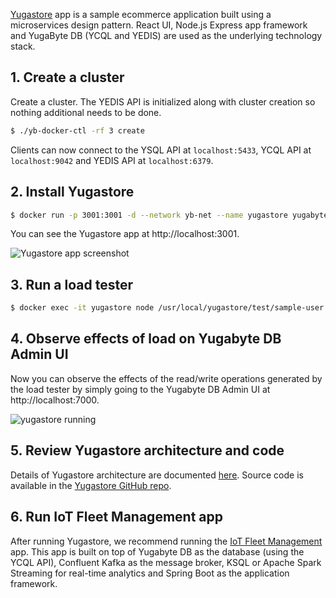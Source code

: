 [Yugastore](https://github.com/yugabyte/yugastore) app is a sample ecommerce application built using a microservices design pattern. React UI, Node.js Express app framework and YugaByte DB (YCQL and YEDIS) are used as the underlying technology stack.

## 1. Create a cluster

Create a cluster. The YEDIS API is initialized along with cluster creation so nothing additional needs to be done.

```sh
$ ./yb-docker-ctl -rf 3 create
```

Clients can now connect to the YSQL API at `localhost:5433`, YCQL API at `localhost:9042` and YEDIS API at  `localhost:6379`.

## 2. Install Yugastore

```sh
$ docker run -p 3001:3001 -d --network yb-net --name yugastore yugabytedb/yugastore
```

You can see the Yugastore app at http://localhost:3001.

![Yugastore app screenshot](/images/develop/realworld-apps/ecommerce-app/yugastore-app-screenshots.png)

## 3. Run a load tester

```sh
$ docker exec -it yugastore node /usr/local/yugastore/test/sample-user.js
```

## 4. Observe effects of load on Yugabyte DB Admin UI

Now you can observe the effects of the read/write operations generated by the load tester by simply going to the Yugabyte DB Admin UI at http://localhost:7000.

![yugastore running](/images/quick_start/docker-yugastore-running.png)

## 5. Review Yugastore architecture and code

Details of Yugastore architecture are documented [here](../../develop/realworld-apps/ecommerce-app/). Source code is available in the [Yugastore GitHub repo](https://github.com/yugabyte/yugastore).

## 6. Run IoT Fleet Management app

After running Yugastore, we recommend running the [IoT Fleet Management](../realworld-apps/iot-spark-kafka-ksql/) app. This app is built on top of Yugabyte DB as the database (using the YCQL API), Confluent Kafka as the message broker, KSQL or Apache Spark Streaming for real-time analytics and Spring Boot as the application framework.
